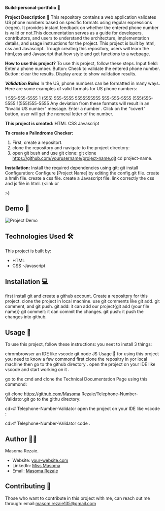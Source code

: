 **Build-personal-portfolio** 🚀

**Project Description** 📝
This repository contains a web application validates US phone numbers based on specific formats using regular expressions (regex). It provides instant feedback on whether the entered phone number is valid or not.This documentation serves as a guide for developers, contributors, and users to understand the architecture, implementation details, and usage instructions for the project. This project is built by html, css and Javascript. Trough creating this repository, users will learn the html,css and Javascript that how style and get functions to a webpage.

**How to use this project?**
To use this project, follow these steps.
Input field: Enter a phone number.
Button: Check to validate the entered phone number.
Button: clear the results.
Display area:  to show validation results.

***Validation Rules***
In the US, phone numbers can be formatted in many ways. Here are some examples of valid formats for US phone numbers:

1 555-555-5555
1 (555) 555-5555
5555555555
555-555-5555
(555)555-5555
1(555)555-5555
Any deviation from these formats will result in an "Invalid US number" message.
Enter  a number .
Click on the "covert" button, user will get the nemeral letter of the number.

**This project is created:**
HTML
CSS
Javascript

**To create a Palindrome Checker:**
1. First,  create a repositort.
2. clone the repository and navigate to the project directory:
3. open git bush and use git clone: 
git clone https://github.com/yourusername/project-name.git
   cd project-name.

**Installation:**
Install the required dependencies using git:
git install
Configuration: Configure [Project Name] by editing the config.git file.
create a hmlh file.
create a css file.
create a Javascript file.
link correctly the css and js file in html. (<link<link rel="stylesheet" href="./styles.css"> or <script src="./script.js"></script>
</head>>)

## Demo 📸
![Project Demo](./Capture.PNG)


## Technologies Used 🛠️
This project is built by:
- HTML
- CSS
-Javascript

## Installation 💻
first install git and create a github account.
Create a repositpry for this project.
clone the project in local machine.
use git comments like git add. git comment, and git push.
git add: it can add our project{git add (your file name)}
git commeit: it can commit the changes.
git push: it push the changes into github.

## Usage 🎯

To use this project, follow these instructions:
you neet to install 3 things:

chrombrowser
an IDE like vscode
git
node JS
Usage 🎯
for using this project you need to know a few commond first clone the repositry in yor local machine then go to the github directory . open the project on your IDE like vscode and start working on it .

go to the cmd and clone the Technical Documentation Page using this commond:

git clone https://github.com/Masoma Rezaie/Telephone-Number-Validator.git 
go to the githu directory:

cd># Telephone-Number-Validator
open the project on your IDE like vscode :

cd># Telephone-Number-Validator code .

## Author 👩‍💻

Masoma Rezaie.

- Website: [your-website.com](https://github.com/MasomRezaie/Personal-Portfolio-Page/tree/personal-portfolio-page)
- LinkedIn: [Miss Masoma](https://www.linkedin.com/in/miss-masoma-99b85522a?utm_source=share&utm_campaign=share_via&utm_content=profile&utm_medium=android_app)
- Email: [Masoma Rezaie](masom.rezaie135@gmail.com)

## Contributing 🤝

Those who want to contribute in this project with me, can reach out me through:
email:masom.rezaie135@gmail.com
